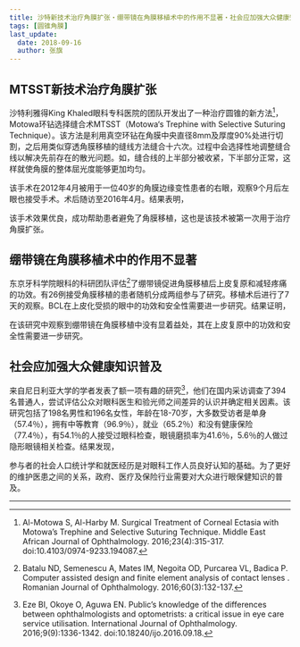 ```yaml
---
title: 沙特新技术治疗角膜扩张・绷带镜在角膜移植术中的作用不显著・社会应加强大众健康知识普及【学界动态No.3】
tags: [圆锥角膜]
last_update:
  date: 2018-09-16
  author: 张旗
---
```


## MTSST新技术治疗角膜扩张

沙特利雅得King Khaled眼科专科医院的团队开发出了一种治疗圆锥的新方法[^1]，Motowa环钻选择缝合术MTSST（Motowa‘s Trephine with Selective Suturing Technique）。该方法是利用真空环钻在角膜中央直径8mm及厚度90%处进行切割，之后用类似穿透角膜移植的缝线方法缝合十六次。过程中会选择性地调整缝合线以解决先前存在的散光问题。如，缝合线的上半部分被收紧，下半部分正常，这样就使角膜的整体屈光度能够更加均匀。

该手术在2012年4月被用于一位40岁的角膜边缘变性患者的右眼，观察9个月后左眼也接受手术。术后随访至2016年4月。结果表明，

该手术效果优良，成功帮助患者避免了角膜移植，这也是该技术被第一次用于治疗角膜扩张。

## 绷带镜在角膜移植术中的作用不显著

东京牙科学院眼科的科研团队评估[^2]了绷带镜促进角膜移植后上皮复原和减轻疼痛的功效。有26例接受角膜移植的患者随机分成两组参与了研究。移植术后进行了7天的观察。BCL在上皮化受损的眼中的功效和安全性需要进一步研究。结果证明，

在该研究中观察到绷带镜在角膜移植中没有显着益处，其在上皮复原中的功效和安全性需要进一步研究。

## 社会应加强大众健康知识普及

来自尼日利亚大学的学者发表了额一项有趣的研究[^3]，他们在国内采访调查了394名普通人，尝试评估公众对眼科医生和验光师之间差异的认识并确定相关因素。该研究包括了198名男性和196名女性，年龄在18-70岁，大多数受访者是单身（57.4％），拥有中等教育（96.9％），就业（65.2％）和没有健康保险（77.4％），有54.1％的人接受过眼科检查，眼镜磨损率为41.6％，5.6％的人做过隐形眼镜相关检查。结果发现，

参与者的社会人口统计学和就医经历是对眼科工作人员良好认知的基础。为了更好的维护医患之间的关系，政府、医疗及保险行业需要对大众进行眼保健知识的普及。

---

[^1]: Al-Motowa S, Al-Harby M. Surgical Treatment of Corneal Ectasia with Motowa’s Trephine and Selective Suturing Technique. Middle East African Journal of Ophthalmology. 2016;23(4):315-317. doi:10.4103/0974-9233.194087.

[^2]: Batalu ND, Semenescu A, Mates IM, Negoita OD, Purcarea VL, Badica P. Computer assisted design and finite element analysis of contact lenses . Romanian Journal of Ophthalmology. 2016;60(3):132-137.

[^3]: Eze BI, Okoye O, Aguwa EN. Public’s knowledge of the differences between ophthalmologists and optometrists: a critical issue in eye care service utilisation. International Journal of Ophthalmology. 2016;9(9):1336-1342. doi:10.18240/ijo.2016.09.18.
